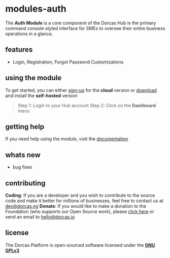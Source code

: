 # modules-auth


The **Auth Module** is a core component of the Dorcas Hub is the primary command console styled interface for SMEs to oversee their entire business operations in a glance.

## features
- Login, Registration, Forgot Password Customizations

## using the module
To get started, you can either [sign-up](https://dorcas.io/business/cloud) for the **cloud** version or [download](https://dorcas.io/download/) and install the **self-hosted** version

> Step 1: Login to your Hub account
> Step 2: Click on the **Dashboard** menu

## getting help
If you need help using the module, visit the [documentation](https://docs.dorcas.io)

## whats new
- bug fixes


## contributing
**Coding**: If you are a developer and you wish to contribute to the source code and make it better for millions of businesses, feel free to contact us at dev@dorcas.ng
**Donate**: If you would like to make a donation to the Foundation (who supports our Open Source work), please [click here](https://dorcas.io/donate) or send an email to hello@dorcas.io

## license
The Dorcas Platform is open-sourced software licensed under the [**GNU GPLv3**](https://opensource.org/licenses/GPL-3.0)